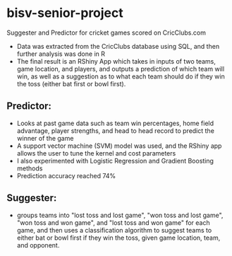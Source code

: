 # bisv-senior-project

Suggester and Predictor for cricket games scored on CricClubs.com

- Data was extracted from the CricClubs database using SQL, and then further analysis was done in R
- The final result is an RShiny App which takes in inputs of two teams, game location, and players, and outputs a prediction of which team will win, as well as a suggestion as to what each team should do if they win the toss (either bat first or bowl first). 

## Predictor:

- Looks at past game data such as team win percentages, home field advantage, player strengths, and head to head record to predict the winner of the game
- A support vector machine (SVM) model was used, and the RShiny app allows the user to tune the kernel and cost parameters
- I also experimented with Logistic Regression and Gradient Boosting methods
- Prediction accuracy reached 74% 

## Suggester:

- groups teams into "lost toss and lost game", "won toss and lost game", "won toss and won game", and "lost toss and won game" for each game, and then uses a classification algorithm to suggest teams to either bat or bowl first if they win the toss, given game location, team, and opponent. 
